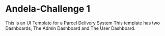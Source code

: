 # Andela-Challenge 1
This is an UI Template for a Parcel Delivery System
This template has two Dashboards, The Admin Dashboard and The User Dashboard. 
